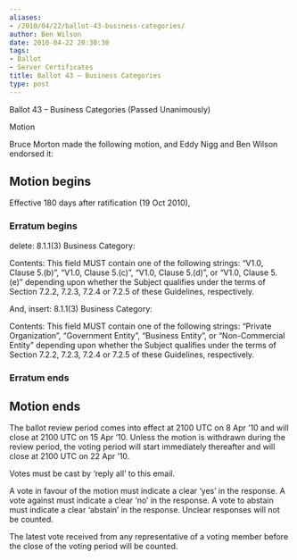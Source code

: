 ```yaml
---
aliases:
- /2010/04/22/ballot-43-business-categories/
author: Ben Wilson
date: 2010-04-22 20:30:30
tags:
- Ballot
- Server Certificates
title: Ballot 43 – Business Categories
type: post
---
```


Ballot 43 – Business Categories (Passed Unanimously)

Motion

Bruce Morton made the following motion, and Eddy Nigg and Ben Wilson endorsed it:

## Motion begins

Effective 180 days after ratification (19 Oct 2010),

### Erratum begins

delete:
8.1.1(3) Business Category:

Contents: This field MUST contain one of the following strings: “V1.0, Clause 5.(b)”, “V1.0, Clause 5.(c)”, “V1.0, Clause 5.(d)”, or “V1.0, Clause 5.(e)” depending upon whether the Subject qualifies under the terms of Section 7.2.2, 7.2.3, 7.2.4 or 7.2.5 of these Guidelines, respectively.

And, insert:
8.1.1(3) Business Category:

Contents: This field MUST contain one of the following strings: “Private Organization”, “Government Entity”, “Business Entity”, or “Non-Commercial Entity” depending upon whether the Subject qualifies under the terms of Section 7.2.2, 7.2.3, 7.2.4 or 7.2.5 of these Guidelines, respectively.

### Erratum ends

## Motion ends

The ballot review period comes into effect at 2100 UTC on 8 Apr ’10 and will close at 2100 UTC on 15 Apr ’10. Unless the motion is withdrawn during the review period, the voting period will start immediately thereafter and will close at 2100 UTC on 22 Apr ’10.

Votes must be cast by ‘reply all’ to this email.

A vote in favour of the motion must indicate a clear ‘yes’ in the response. A vote against must indicate a clear ‘no’ in the response. A vote to abstain must indicate a clear ‘abstain’ in the response. Unclear responses will not be counted.

The latest vote received from any representative of a voting member before the close of the voting period will be counted.